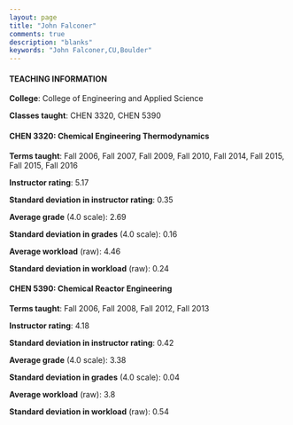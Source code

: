 ```yaml
---
layout: page
title: "John Falconer" 
comments: true
description: "blanks"
keywords: "John Falconer,CU,Boulder"
---
```

<head>
<script src="https://ajax.googleapis.com/ajax/libs/jquery/2.1.3/jquery.min.js"></script>
<script src="https://dl.dropboxusercontent.com/s/pc42nxpaw1ea4o9/highcharts.js?dl=0"></script>
<!-- <script src="../assets/js/highcharts.js"></script> -->
<style type="text/css">@font-face {
	font-family: "Bebas Neue";
	src: url(https://www.filehosting.org/file/details/544349/BebasNeue Regular.otf) format("opentype");
	}
	h1.Bebas { 
		font-family: "Bebas Neue", Verdana, Tahoma;
	}
</style>
</head>
	   
#### TEACHING INFORMATION

**College**: College of Engineering and Applied Science

**Classes taught**: CHEN 3320, CHEN 5390

#### CHEN 3320: Chemical Engineering Thermodynamics

**Terms taught**: Fall 2006, Fall 2007, Fall 2009, Fall 2010, Fall 2014, Fall 2015, Fall 2015, Fall 2016

**Instructor rating**: 5.17

**Standard deviation in instructor rating**: 0.35

**Average grade** (4.0 scale): 2.69

**Standard deviation in grades** (4.0 scale): 0.16

**Average workload** (raw): 4.46

**Standard deviation in workload** (raw): 0.24

#### CHEN 5390: Chemical Reactor Engineering

**Terms taught**: Fall 2006, Fall 2008, Fall 2012, Fall 2013

**Instructor rating**: 4.18

**Standard deviation in instructor rating**: 0.42

**Average grade** (4.0 scale): 3.38

**Standard deviation in grades** (4.0 scale): 0.04

**Average workload** (raw): 3.8

**Standard deviation in workload** (raw): 0.54

